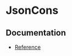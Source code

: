# JsonCons

## Documentation

- [Reference](https://danielaparker.github.io/JsonCons.Net/ref/toc.html)

